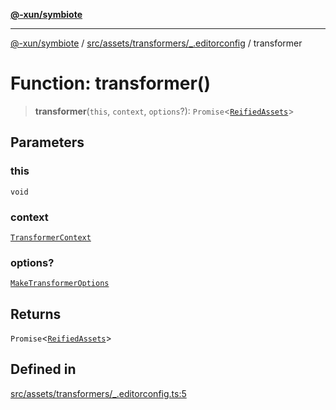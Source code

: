 [**@-xun/symbiote**](../../../../../README.md)

***

[@-xun/symbiote](../../../../../README.md) / [src/assets/transformers/\_.editorconfig](../README.md) / transformer

# Function: transformer()

> **transformer**(`this`, `context`, `options`?): `Promise`\<[`ReifiedAssets`](../../../type-aliases/ReifiedAssets.md)\>

## Parameters

### this

`void`

### context

[`TransformerContext`](../../../type-aliases/TransformerContext.md)

### options?

[`MakeTransformerOptions`](../../../type-aliases/MakeTransformerOptions.md)

## Returns

`Promise`\<[`ReifiedAssets`](../../../type-aliases/ReifiedAssets.md)\>

## Defined in

[src/assets/transformers/\_.editorconfig.ts:5](https://github.com/Xunnamius/symbiote/blob/6888363ae81ec0a004cfcb164e5a634c45aca6a9/src/assets/transformers/_.editorconfig.ts#L5)
